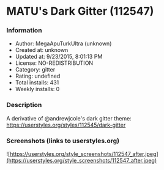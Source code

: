 # MATU's Dark Gitter (112547)

### Information
- Author: MegaApuTurkUltra (unknown)
- Created at: unknown
- Updated at: 9/23/2015, 8:01:13 PM
- License: NO-REDISTRIBUTION
- Category: gitter
- Rating: undefined
- Total installs: 431
- Weekly installs: 0


### Description
A derivative of @andrewjcole's dark gitter theme: https://userstyles.org/styles/112545/dark-gitter


### Screenshots (links to userstyles.org)
![https://userstyles.org/style_screenshots/112547_after.jpeg](https://userstyles.org/style_screenshots/112547_after.jpeg)


